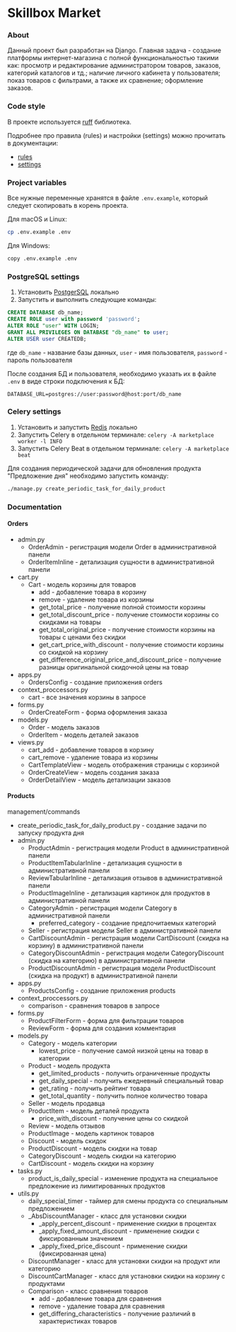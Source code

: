 # Skillbox Market

### About
Данный проект был разработан на Django. Главная задача - создание платформы интернет-магазина с полной функциональностью такими как: просмотр и редактирование администратором товаров, заказов, категорий каталогов и тд.; наличие личного кабинета у пользователя; показ товаров с фильтрами, а также их сравнение; оформление заказов.

### Code style

В проекте используется [ruff](https://docs.astral.sh/ruff/) библиотека.

Подробнее про правила (rules) и настройки (settings) можно прочитать в документации:

- [rules](https://docs.astral.sh/ruff/rules/)
- [settings](https://docs.astral.sh/ruff/settings/)

### Project variables

Все нужные переменные хранятся в файле `.env.example`, который следует скопировать в корень проекта.

Для macOS и Linux:

```bash
cp .env.example .env
```

Для Windows:

```bash
copy .env.example .env
```

### PostgreSQL settings

1. Установить [PostgerSQL](https://www.postgresql.org/download/) локально
2. Запустить и выполнить следующие команды:

``` SQL
CREATE DATABASE db_name;
CREATE ROLE user with password 'password';
ALTER ROLE "user" WITH LOGIN;
GRANT ALL PRIVILEGES ON DATABASE "db_name" to user;
ALTER USER user CREATEDB;
```

где `db_name` - название базы данных, `user` - имя пользователя, `password` - пароль пользователя

После создания БД и пользователя, необходимо указать их в файле `.env` в виде строки подключения к БД:

```
DATABASE_URL=postgres://user:password@host:port/db_name
```

### Celery settings

1. Установить и запустить [Redis](https://redis.io/download) локально
2. Запустить Celery в отдельном терминале: ```celery -A marketplace worker -l INFO```
3. Запустить Celery Beat в отдельном терминале: ```celery -A marketplace beat```

Для создания периодической задачи для обновления продукта "Предложение дня" необходимо запустить команду:

```bash
./manage.py create_periodic_task_for_daily_product
```

### Documentation
#### Orders
- admin.py
  - OrderAdmin - регистрация модели Order в административной панели
  - OrderItemInline - детализация сущности в административной панели
- cart.py
  - Cart - модель корзины для товаров
    - add - добавление товара в корзину
    - remove - удаление товара из корзины
    - get_total_price - получение полной стоимости корзины
    - get_total_discount_price - получение стоимости корзины со скидками на товары
    - get_total_original_price - получение стоимости корзины на товары с ценами без скидки
    - get_cart_price_with_discount - получение стоимости корзины со скидкой на корзину
    - get_difference_original_price_and_discount_price - получение разницы оригинальной скидочной цены на товар
- apps.py
  - OrdersConfig - создание приложения orders
- context_proccessors.py
  - cart - все значения корзины в запросе
- forms.py
  - OrderCreateForm - форма оформления заказа
- models.py
  - Order - модель заказов
  - OrderItem - модель деталей заказов
- views.py
  - cart_add - добавление товаров в корзину
  - cart_remove - удаление товара из корзины
  - CartTemplateView - модель отображения страницы с корзиной
  - OrderCreateView - модель создания заказа
  - OrderDetailView - модель детализации заказов

#### Products
management/commands
  - create_periodic_task_for_daily_product.py - создание задачи по запуску продукта дня
- admin.py
  - ProductAdmin - регистрация модели Product в административной панели
  - ProductItemTabularInline - детализация сущности в административной панели
  - ReviewTabularInline - детализация отзывов в административной панели
  - ProductImageInline - детализация картинок для продуктов в административной панели
  - CategoryAdmin - регистрация модели Category в административной панели
    - preferred_category - создание предпочитаемых категорий
  - Seller - регистрация модели Seller в административной панели
  - CartDiscountAdmin - регистрация модели CartDiscount (скидка на корзину) в административной панели
  - CategoryDiscountAdmin - регистрация модели CategoryDiscount (скидка на категорию) в административной панели
  - ProductDiscountAdmin - регистрация модели ProductDiscount (скидка на продукт) в административной панели
- apps.py
  - ProductsConfig - создание приложения products
- context_proccessors.py
  - comparison - сравнения товаров в запросе
- forms.py
  - ProductFilterForm - форма для фильтрации товаров
  - ReviewForm - форма для создания комментария
- models.py
  - Category - модель категории
    - lowest_price - получение самой низкой цены на товар в категории
  - Product - модель продукта
    - get_limited_products - получить ограниченные продукты
    - get_daily_special - получить ежедневный специальный товар
    - get_rating - получить рейтинг товара
    - get_total_quantity - получить полное количество товара
  - Seller - модель продавца
  - ProductItem - модель деталей продукта
    - price_with_discount - получение цены со скидкой
  - Review - модель отзывов
  - ProductImage - модель картинок товаров
  - Discount - модель скидок
  - ProductDiscount - модель скидки на товар
  - CategoryDiscount - модель скидки на категорию
  - CartDiscount - модель скидки на корзину
- tasks.py
  - product_is_daily_special - изменение продукта на специальное предложение из лимитированных продуктов
- utils.py
  - daily_special_timer - таймер для смены продукта со специальным предложением
  - _AbsDiscountManager - класс для установки скидки
    - _apply_percent_discount - применение скидки в процентах
    - _apply_fixed_amount_discount - применение скидки с фиксированным значением
    - _apply_fixed_price_discount - применение скидки (фиксированная цена)
  - DiscountManager - класс для установки скидки на продукт или категорию
  - DiscountCartManager - класс для установки скидки на корзину с продуктами
  - Comparison - класс сравнения товаров
    - add - добавление товара для сравнения
    - remove - удаление товара для сравнения
    - get_differing_characteristics - получение различий в характеристиках товаров
